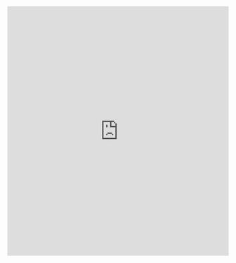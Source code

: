 <p><iframe allowfullscreen width="100%" height="569" class="google-slides-iframe" frameborder="0" scrolling="no" src="https://docs.google.com/presentation/d/e/2PACX-1vQImO3RhUaJgN5cjMwmWHvzX7wtrip4Fs7C_zXk9_FX3O1xKUoUUxm3JTLJykT9Jn9Xr_r85BEiXNLe/embed?start=false&amp;loop=false&amp;delayms=3000"></iframe></p>